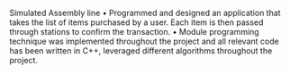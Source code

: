 Simulated Assembly line
•	Programmed and designed an application that takes the list of items purchased by a user. Each item is then passed through stations to confirm the transaction. 
•	Module programming technique was implemented throughout the project and all relevant code has been written in C++, leveraged different algorithms throughout the project.
